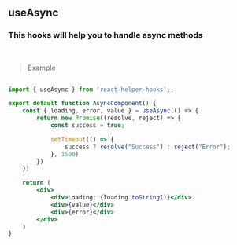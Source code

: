 ## useAsync

### This hooks will help you to handle async methods

<br />

> Example

```jsx
 
import { useAsync } from 'react-helper-hooks';;

export default function AsyncComponent() {
    const { loading, error, value } = useAsync(() => {
        return new Promise((resolve, reject) => {
            const success = true;

            setTimeout(() => {
                success ? resolve("Success") : reject("Error");
            }, 1500)
        })
    })

    return (
        <div>
            <div>Loading: {loading.toString()}</div>
            <div>{value}</div>
            <div>{error}</div>
        </div>
    )
}

```